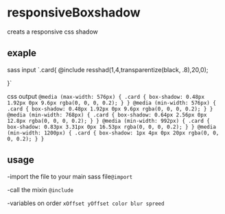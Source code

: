 # responsiveBoxshadow
 creats a responsive css shadow
 
 ## exaple 
 sass input
 `.card{
    @include resshad(1,4,transparentize(black, .8),20,0);

}`

css output
`@media (max-width: 576px) {
  .card {
    box-shadow: 0.48px 1.92px 0px 9.6px rgba(0, 0, 0, 0.2);
  }
}
@media (min-width: 576px) {
  .card {
    box-shadow: 0.48px 1.92px 0px 9.6px rgba(0, 0, 0, 0.2);
  }
}
@media (min-width: 768px) {
  .card {
    box-shadow: 0.64px 2.56px 0px 12.8px rgba(0, 0, 0, 0.2);
  }
}
@media (min-width: 992px) {
  .card {
    box-shadow: 0.83px 3.31px 0px 16.53px rgba(0, 0, 0, 0.2);
  }
}
@media (min-width: 1200px) {
  .card {
    box-shadow: 1px 4px 0px 20px rgba(0, 0, 0, 0.2);
  }
}
`
## usage

-import the file to your main sass file`@import`

-call the mixin `@include`

-variables on order `xOffset yOffset color blur spreed`
